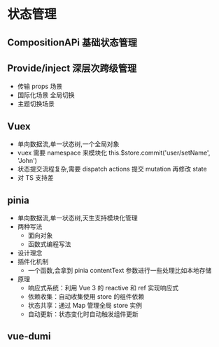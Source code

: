 # 状态管理

## CompositionAPi 基础状态管理

## Provide/inject 深层次跨级管理

- 传输 props 场景
- 国际化场景 全局切换
- 主题切换场景

## Vuex

- 单向数据流,单一状态树,一个全局对象
- vuex 需要 namespace 来模块化 this.$store.commit('user/setName', 'John')
- 状态提交流程复杂,需要 dispatch actions 提交 mutation 再修改 state
- 对 TS 支持差

## pinia

- 单向数据流,单一状态树,天生支持模块化管理
- 两种写法
  - 面向对象
  - 函数式编程写法
- 设计理念
- 插件化机制
  - 一个函数,会拿到 pinia contentText 参数进行一些处理比如本地存储
- 原理
  - 响应式系统：利用 Vue 3 的 reactive 和 ref 实现响应式
  - 依赖收集：自动收集使用 store 的组件依赖
  - 状态共享：通过 Map 管理全局 store 实例
  - 自动更新：状态变化时自动触发组件更新

## vue-dumi

